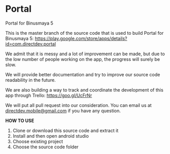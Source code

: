 # Portal
Portal for Binusmaya 5

This is the master branch of the source code that is used to build Portal for Binusmaya 5:
https://play.google.com/store/apps/details?id=com.directdev.portal

We admit that it is messy and a lot of improvement can be made, but due to the low number of people working on the app, the progress will surely be slow.

We will provide better documentation and try to improve our source code readability in the future.

We are also building a way to track and coordinate the development of this app through Trello:
https://goo.gl/UcFrNr

We will put all pull request into our consideration. You can email us at directdev.mobile@gmail.com if you have any question.

<b>HOW TO USE</b>

1. Clone or download this source code and extract it
2. Install and then open android studio
3. Choose existing project
4. Choose the source code folder


